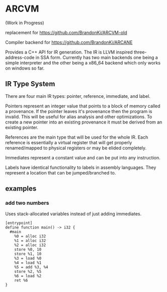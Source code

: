 # ARCVM
(Work in Progress)

replacement for https://github.com/BrandonKi/ARCVM-old

Compiler backend for https://github.com/BrandonKi/ARCANE

Provides a C++ API for IR generation. The IR is LLVM inspired three-address-code in SSA form. Currently has two main backends one being a simple interpreter and the other being a x86_64 backend which only works on windows so far.

## IR Type System
There are four main IR types: pointer, reference, immediate, and label.

Pointers represent an integer value that points to a block of memory called a provenance. If the pointer leaves it's provenance then the program is invalid. This will be useful for alias analysis and other optimizations. To create a new pointer into an existing provenance it must be derived from an existing pointer.

References are the main type that will be used for the whole IR. Each reference is essentially a virtual register that will get properly renamed/mapped to physical registers or may be elided completely.

Immediates represent a constant value and can be put into any instruction.

Labels have identical functionality to labels in assembly languages. They represent a location that can be jumped/branched to.

## examples

### add two numbers
Uses stack-allocated variables instead of just adding immediates.
```
[entrypoint]
define function main() -> i32 {
  #main
    %0 = alloc i32
    %1 = alloc i32
    %2 = alloc i32
    store %0, 10
    store %1, 10
    %3 = load %0
    %4 = load %1
    %5 = add %3, %4
    store %2, %5
    %6 = load %2
    ret %6
}
```
